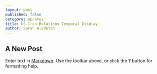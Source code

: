 ```yaml
---
layout: post
published: false
category: updates
title: US-Iran Relations Temporal Display
author: Sarah Aladetan
---
```

## A New Post

Enter text in [Markdown](http://daringfireball.net/projects/markdown/). Use the toolbar above, or click the **?** button for formatting help.

